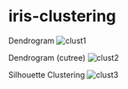 # iris-clustering

Dendrogram
![clust1](https://user-images.githubusercontent.com/74638365/108156758-3d011180-70af-11eb-8b5c-14ee23dd1e81.PNG)

Dendrogram (cutree)
![clust2](https://user-images.githubusercontent.com/74638365/108156759-3d011180-70af-11eb-8a35-88531aaa0037.PNG)

Silhouette Clustering
![clust3](https://user-images.githubusercontent.com/74638365/108156754-3c687b00-70af-11eb-837e-4a61cc0d8fa9.PNG)

